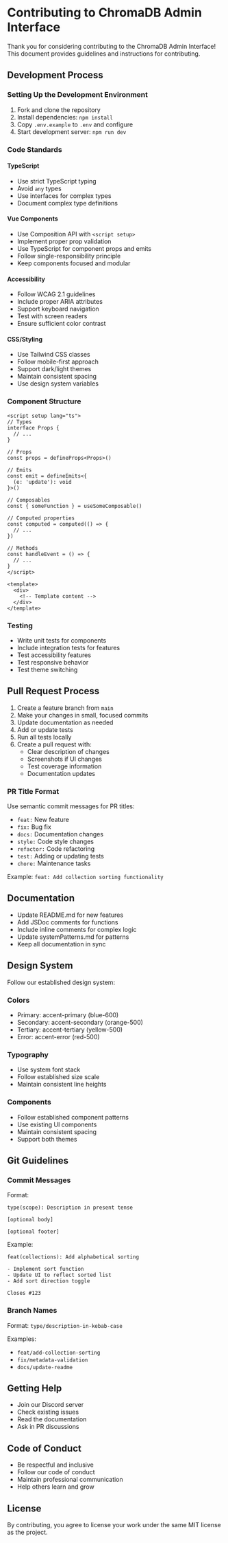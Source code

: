 # Contributing to ChromaDB Admin Interface

Thank you for considering contributing to the ChromaDB Admin Interface! This document provides guidelines and instructions for contributing.

## Development Process

### Setting Up the Development Environment

1. Fork and clone the repository
2. Install dependencies: `npm install`
3. Copy `.env.example` to `.env` and configure
4. Start development server: `npm run dev`

### Code Standards

#### TypeScript

- Use strict TypeScript typing
- Avoid `any` types
- Use interfaces for complex types
- Document complex type definitions

#### Vue Components

- Use Composition API with `<script setup>`
- Implement proper prop validation
- Use TypeScript for component props and emits
- Follow single-responsibility principle
- Keep components focused and modular

#### Accessibility

- Follow WCAG 2.1 guidelines
- Include proper ARIA attributes
- Support keyboard navigation
- Test with screen readers
- Ensure sufficient color contrast

#### CSS/Styling

- Use Tailwind CSS classes
- Follow mobile-first approach
- Support dark/light themes
- Maintain consistent spacing
- Use design system variables

### Component Structure

```vue
<script setup lang="ts">
// Types
interface Props {
  // ...
}

// Props
const props = defineProps<Props>()

// Emits
const emit = defineEmits<{
  (e: 'update'): void
}>()

// Composables
const { someFunction } = useSomeComposable()

// Computed properties
const computed = computed(() => {
  // ...
})

// Methods
const handleEvent = () => {
  // ...
}
</script>

<template>
  <div>
    <!-- Template content -->
  </div>
</template>
```

### Testing

- Write unit tests for components
- Include integration tests for features
- Test accessibility features
- Test responsive behavior
- Test theme switching

## Pull Request Process

1. Create a feature branch from `main`
2. Make your changes in small, focused commits
3. Update documentation as needed
4. Add or update tests
5. Run all tests locally
6. Create a pull request with:
   - Clear description of changes
   - Screenshots if UI changes
   - Test coverage information
   - Documentation updates

### PR Title Format

Use semantic commit messages for PR titles:

- `feat:` New feature
- `fix:` Bug fix
- `docs:` Documentation changes
- `style:` Code style changes
- `refactor:` Code refactoring
- `test:` Adding or updating tests
- `chore:` Maintenance tasks

Example: `feat: Add collection sorting functionality`

## Documentation

- Update README.md for new features
- Add JSDoc comments for functions
- Include inline comments for complex logic
- Update systemPatterns.md for patterns
- Keep all documentation in sync

## Design System

Follow our established design system:

### Colors

- Primary: accent-primary (blue-600)
- Secondary: accent-secondary (orange-500)
- Tertiary: accent-tertiary (yellow-500)
- Error: accent-error (red-500)

### Typography

- Use system font stack
- Follow established size scale
- Maintain consistent line heights

### Components

- Follow established component patterns
- Use existing UI components
- Maintain consistent spacing
- Support both themes

## Git Guidelines

### Commit Messages

Format:
```
type(scope): Description in present tense

[optional body]

[optional footer]
```

Example:
```
feat(collections): Add alphabetical sorting

- Implement sort function
- Update UI to reflect sorted list
- Add sort direction toggle

Closes #123
```

### Branch Names

Format: `type/description-in-kebab-case`

Examples:
- `feat/add-collection-sorting`
- `fix/metadata-validation`
- `docs/update-readme`

## Getting Help

- Join our Discord server
- Check existing issues
- Read the documentation
- Ask in PR discussions

## Code of Conduct

- Be respectful and inclusive
- Follow our code of conduct
- Maintain professional communication
- Help others learn and grow

## License

By contributing, you agree to license your work under the same MIT license as the project.
